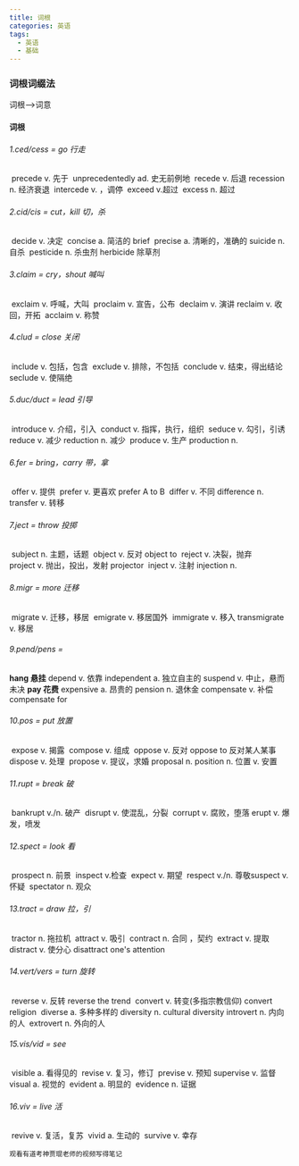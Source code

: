 ```yaml
---
title: 词根
categories: 英语
tags: 
  - 英语
  - 基础
---
```


### 词根词缀法

词根-->词意
<!-- more -->

#### 词根

###### 1.ced/cess = go 行走

​	precede	v. 先于
​	unprecedentedly	ad.  史无前例地
​	recede	v. 后退
​	recession	n. 经济衰退
​	intercede	v. ，调停
​	exceed	v.超过
​	excess	n. 超过

###### 2.cid/cis = cut，kill	切，杀

​	decide	v. 决定
​	concise	a. 简洁的	brief
​	precise	a. 清晰的，准确的
​	suicide	n. 自杀
​	pesticide	n. 杀虫剂	herbicide	除草剂

###### 3.claim = cry，shout	喊叫

​	exclaim	v. 呼喊，大叫
​	proclaim	v. 宣告，公布
​	declaim	v. 演讲
​	reclaim	v. 收回，开拓
​	acclaim	v. 称赞

###### 4.clud = close	关闭

​	include	v. 包括，包含
​	exclude	v. 排除，不包括
​	conclude	v. 结束，得出结论
​	seclude	v. 使隔绝

###### 5.duc/duct = lead	引导

​	introduce	v. 介绍，引入
​	conduct	v. 指挥，执行，组织
​	seduce	v. 勾引，引诱
​	reduce	v. 减少	reduction	n. 减少
​	produce	v. 生产	production	n.

###### 6.fer = bring，carry	带，拿

​	offer	v. 提供
​	prefer	v. 更喜欢	prefer A to B
​	differ	v. 不同	difference	n.
​	transfer	v. 转移

###### 7.ject = throw	投掷

​	subject	n. 主题，话题
​	object	v. 反对 object to
​	reject	v. 决裂，抛弃	
​	project	v. 抛出，投出，发射	projector
​	inject	v. 注射	injection	n.

###### 8.migr = more	迁移

​	migrate	v. 迁移，移居
​	emigrate	v. 移居国外
​	immigrate	v. 移入
​	transmigrate	v. 移居

###### 9.pend/pens = 

**hang	悬挂**
	depend	v. 依靠
	independent	a. 独立自主的
	suspend	v. 中止，悬而未决
**pay	花费**
	expensive	a. 昂贵的
	pension	n. 退休金
	compensate	v. 补偿	compensate for

###### 10.pos = put	放置

​	expose	v. 揭露
​	compose	v. 组成
​	oppose	v. 反对	oppose to	反对某人某事
​	dispose	v. 处理
​	propose	v. 提议，求婚	proposal	n.
​	position	n. 位置 v. 安置

###### 11.rupt = break	破

​	bankrupt 	v./n. 破产
​	disrupt	v. 使混乱，分裂
​	corrupt	v. 腐败，堕落
​	erupt	v. 爆发，喷发

###### 12.spect = look	看

​	prospect	n. 前景
​	inspect	v.检查
​	expect	v. 期望
​	respect	v./n. 尊敬 
​	suspect	v. 怀疑
​	spectator	n. 观众

###### 13.tract = draw	拉，引

​	tractor	n. 拖拉机
​	attract	v. 吸引
​	contract	n. 合同 ，契约
​	extract	v. 提取
​	distract	v. 使分心	disattract one's attention

###### 14.vert/vers = turn	旋转

​	reverse	v. 反转	reverse the  trend
​	convert	v. 转变(多指宗教信仰)	convert religion
​	diverse	a. 多种多样的	diversity	n.	cultural diversity
​	introvert	n. 内向的人
​	extrovert	n. 外向的人

###### 15.vis/vid = see

​	visible	a. 看得见的
​	revise	v. 复习，修订
​	previse	v. 预知
​	supervise	v. 监督
​	visual	a. 视觉的
​	evident	a. 明显的
​	evidence	n. 证据

###### 16.viv = live 活

​	revive	v. 复活，复苏
​	vivid	a. 生动的
​	survive	v. 幸存

`观看有道考神贾琨老师的视频写得笔记`